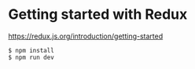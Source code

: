 # Getting started with Redux

https://redux.js.org/introduction/getting-started

```
$ npm install
$ npm run dev
```
